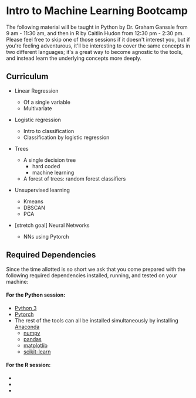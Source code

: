 # Intro to Machine Learning Bootcamp

The following material will be taught in Python by Dr. Graham Ganssle from 9 am - 11:30 am, and then in R by Caitlin Hudon from 12:30 pm - 2:30 pm. Please feel free to skip one of those sessions if it doesn't interest you, but if you're feeling adventurous, it'll be interesting to cover the same concepts in two different languages; it's a great way to become agnostic to the tools, and instead learn the underlying concepts more deeply.

## Curriculum

* Linear Regression
  * Of a single variable
  * Multivariate


* Logistic regression
  * Intro to classification
  * Classification by logistic regression


* Trees
  * A single decision tree
    * hard coded
    * machine learning
  * A forest of trees: random forest classifiers


* Unsupervised learning
  * Kmeans
  * DBSCAN
  * PCA


* [stretch goal] Neural Networks
  * NNs using Pytorch

## Required Dependencies

Since the time allotted is so short we ask that you come prepared with the following required dependencies installed, running, and tested on your machine:

#### For the Python session:

* [Python 3](https://docs.python.org/3/using/index.html)
* [Pytorch](https://pytorch.org/)
* The rest of the tools can all be installed simultaneously by installing [Anaconda](https://conda.io/docs/user-guide/install/index.html)
  * [numpy](https://docs.scipy.org/doc/numpy/user/install.html)
  * [pandas](https://pandas.pydata.org/pandas-docs/stable/install.html)
  * [matplotlib](https://matplotlib.org/users/installing.html)
  * [scikit-learn](http://scikit-learn.org/stable/install.html)


#### For the R session:

*
*
*
